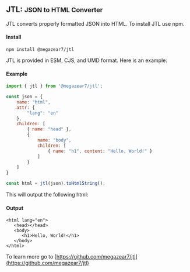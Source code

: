 ## JTL: <small>JSON to HTML Converter</small> 

JTL converts properly formatted JSON into HTML. To install JTL use npm.

#### Install
```
npm install @megazear7/jtl
```

JTL is provided in ESM, CJS, and UMD format. Here is an example:

#### Example
```js
import { jtl } from '@megazear7/jtl';

const json = {
    name: "html",
    attr: {
        "lang": "en"
    },
    children: [
        { name: "head" },
        {
            name: "body",
            children: [
                { name: "h1", content: "Hello, World!" }
            ]
        }
    ]
}

const html = jtl(json).toHtmlString();
```

This will output the following html:

#### Output
```
<html lang="en">
   <head></head>
   <body>
      <h1>Hello, World!</h1>
   </body>
</html>
```

To learn more go to [https://github.com/megazear7/jtl](https://github.com/megazear7/jtl)